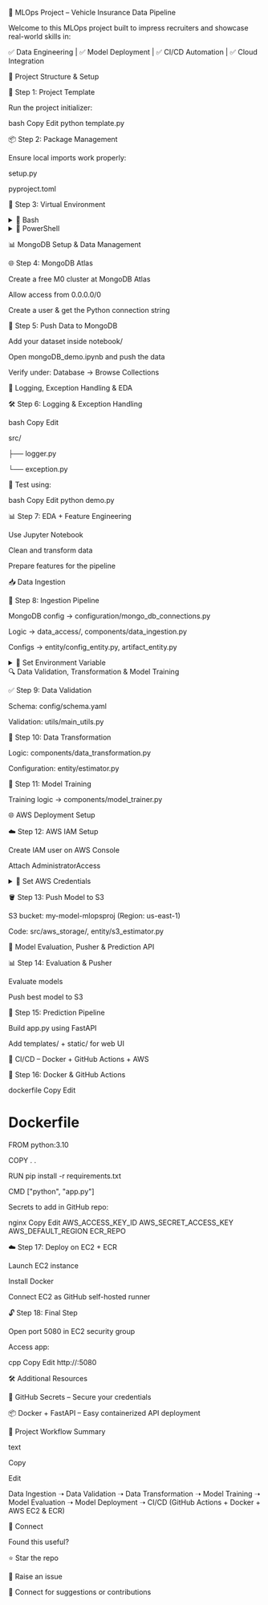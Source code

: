 🚗 MLOps Project – Vehicle Insurance Data Pipeline

Welcome to this MLOps project built to impress recruiters and showcase real-world skills in:

✅ Data Engineering | ✅ Model Deployment | ✅ CI/CD Automation | ✅ Cloud Integration



📁 Project Structure & Setup



🔧 Step 1: Project Template



Run the project initializer:

bash
Copy
Edit
python template.py


📦 Step 2: Package Management



Ensure local imports work properly:

setup.py

pyproject.toml


🐍 Step 3: Virtual Environment


<details> <summary>🧪 Bash</summary>
  
bash
Copy
Edit
conda create -n vehicle python=3.10 -y
conda activate vehicle
pip install -r requirements.txt
pip list
</details> <details> <summary>🧪 PowerShell</summary>
  
powershell
Copy
Edit
conda create -n vehicle python=3.10 -y
conda activate vehicle
pip install -r requirements.txt
pip list
</details>

📊 MongoDB Setup & Data Management


🌐 Step 4: MongoDB Atlas



Create a free M0 cluster at MongoDB Atlas

Allow access from 0.0.0.0/0

Create a user & get the Python connection string


🧾 Step 5: Push Data to MongoDB


Add your dataset inside notebook/

Open mongoDB_demo.ipynb and push the data

Verify under: Database → Browse Collections

📝 Logging, Exception Handling & EDA


🛠 Step 6: Logging & Exception Handling


bash
Copy
Edit

src/

  ├── logger.py
  
  └── exception.py
  
🧪 Test using:


bash
Copy
Edit
python demo.py


📊 Step 7: EDA + Feature Engineering


Use Jupyter Notebook

Clean and transform data

Prepare features for the pipeline


📥 Data Ingestion


📌 Step 8: Ingestion Pipeline


MongoDB config → configuration/mongo_db_connections.py

Logic → data_access/, components/data_ingestion.py

Configs → entity/config_entity.py, artifact_entity.py

<details> <summary>🧪 Set Environment Variable</summary>
🔵 Bash:

bash
Copy
Edit
export MONGODB_URL="mongodb+srv://<username>:<password>@cluster.mongodb.net/?retryWrites=true&w=majority"
🟣 PowerShell:

powershell
Copy
Edit
$env:MONGODB_URL = "mongodb+srv://<username>:<password>@cluster.mongodb.net/?retryWrites=true&w=majority"
</details>
🔍 Data Validation, Transformation & Model Training


✅ Step 9: Data Validation



Schema: config/schema.yaml

Validation: utils/main_utils.py


🔁 Step 10: Data Transformation



Logic: components/data_transformation.py

Configuration: entity/estimator.py


🧠 Step 11: Model Training



Training logic → components/model_trainer.py


🌐 AWS Deployment Setup


☁️ Step 12: AWS IAM Setup


Create IAM user on AWS Console

Attach AdministratorAccess

<details> <summary>🔐 Set AWS Credentials</summary>
  
🔵 Bash:


bash
Copy
Edit
export AWS_ACCESS_KEY_ID="YOUR_ACCESS_KEY"
export AWS_SECRET_ACCESS_KEY="YOUR_SECRET_KEY"


🟣 PowerShell:

powershell
Copy
Edit
$env:AWS_ACCESS_KEY_ID="YOUR_ACCESS_KEY"
$env:AWS_SECRET_ACCESS_KEY="YOUR_SECRET_KEY"
</details>


🪣 Step 13: Push Model to S3



S3 bucket: my-model-mlopsproj (Region: us-east-1)

Code: src/aws_storage/, entity/s3_estimator.py

🚀 Model Evaluation, Pusher & Prediction API



📊 Step 14: Evaluation & Pusher



Evaluate models

Push best model to S3

🧪 Step 15: Prediction Pipeline


Build app.py using FastAPI

Add templates/ + static/ for web UI

🔄 CI/CD – Docker + GitHub Actions + AWS


🐳 Step 16: Docker & GitHub Actions



dockerfile
Copy
Edit
# Dockerfile


FROM python:3.10


COPY . .


RUN pip install -r requirements.txt


CMD ["python", "app.py"]


Secrets to add in GitHub repo:


nginx
Copy
Edit
AWS_ACCESS_KEY_ID
AWS_SECRET_ACCESS_KEY
AWS_DEFAULT_REGION
ECR_REPO



☁️ Step 17: Deploy on EC2 + ECR


Launch EC2 instance

Install Docker

Connect EC2 as GitHub self-hosted runner


🔓 Step 18: Final Step


Open port 5080 in EC2 security group

Access app:

cpp
Copy
Edit
http://<your-public-ip>:5080


🛠 Additional Resources


🔐 GitHub Secrets – Secure your credentials

📦 Docker + FastAPI – Easy containerized API deployment

🎯 Project Workflow Summary


text


Copy


Edit


Data Ingestion ➝ Data Validation ➝ Data Transformation ➝
Model Training ➝ Model Evaluation ➝ Model Deployment ➝
CI/CD (GitHub Actions + Docker + AWS EC2 & ECR)



💬 Connect

Found this useful?

⭐ Star the repo

🐛 Raise an issue

💬 Connect for suggestions or contributions

